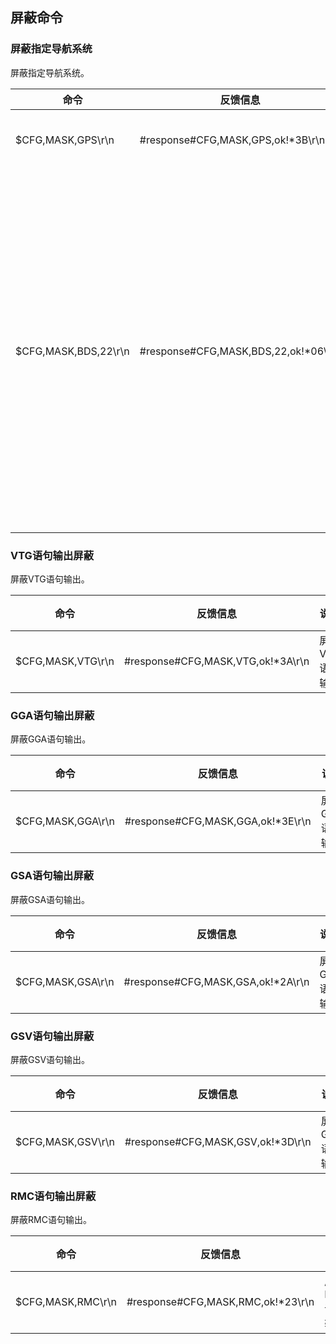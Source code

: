 ## 屏蔽命令
### 屏蔽指定导航系统
屏蔽指定导航系统。

| 命令                 | 反馈信息                             | 说明                      | 备注                                                         |
| -------------------- | ------------------------------------ | ------------------------- | ------------------------------------------------------------ |
| $CFG,MASK,GPS\r\n    | #response#CFG,MASK,GPS,ok!*3B\r\n    | 屏蔽GPS导航系统           |                                                              |
| $CFG,MASK,BDS,22\r\n | #response#CFG,MASK,BDS,22,ok!*06\r\n | 屏蔽BDS导航系统的22号卫星 | GPS系统有效卫星范围：1 ~ 32<br>BDS系统有效卫星范围：19 ~ 46<br>QZSS系统有效卫星范围：193、194、195、199 |

### VTG语句输出屏蔽
屏蔽VTG语句输出。

| 命令              | 反馈信息                          | 说明            | 备注 |
| ----------------- | --------------------------------- | --------------- | ---- |
| $CFG,MASK,VTG\r\n | #response#CFG,MASK,VTG,ok!*3A\r\n | 屏蔽VTG语句输出 |      |

### GGA语句输出屏蔽
屏蔽GGA语句输出。

| 命令              | 反馈信息                          | 说明            | 备注 |
| ----------------- | --------------------------------- | --------------- | ---- |
| $CFG,MASK,GGA\r\n | #response#CFG,MASK,GGA,ok!*3E\r\n | 屏蔽GGA语句输出 |      |

### GSA语句输出屏蔽
屏蔽GSA语句输出。

| 命令              | 反馈信息                          | 说明            | 备注 |
| ----------------- | --------------------------------- | --------------- | ---- |
| $CFG,MASK,GSA\r\n | #response#CFG,MASK,GSA,ok!*2A\r\n | 屏蔽GSA语句输出 |      |

### GSV语句输出屏蔽
屏蔽GSV语句输出。

| 命令              | 反馈信息                          | 说明            | 备注 |
| ----------------- | --------------------------------- | --------------- | ---- |
| $CFG,MASK,GSV\r\n | #response#CFG,MASK,GSV,ok!*3D\r\n | 屏蔽GSV语句输出 |      |

### RMC语句输出屏蔽
屏蔽RMC语句输出。

| 命令              | 反馈信息                          | 说明            | 备注 |
| ----------------- | --------------------------------- | --------------- | ---- |
| $CFG,MASK,RMC\r\n | #response#CFG,MASK,RMC,ok!*23\r\n | 屏蔽RMC语句输出 |      |

